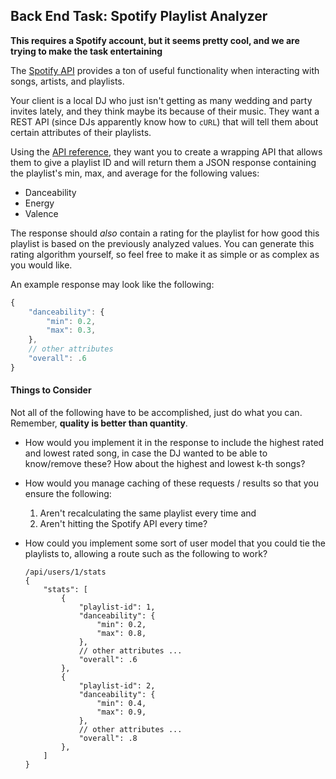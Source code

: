 ## Back End Task: Spotify Playlist Analyzer

**This requires a Spotify account, but it seems pretty cool, and we are trying to make the task entertaining**

The [Spotify API](https://developer.spotify.com/documentation/web-api/) provides a ton of useful functionality when interacting with songs, artists, and playlists.

Your client is a local DJ who just isn't getting as many wedding and party invites lately, and they think maybe its because of their music. They want a REST API (since DJs apparently know how to `cURL`) that will tell them about certain attributes of their playlists.

Using the [API reference](https://developer.spotify.com/documentation/web-api/reference/), they want you to create a wrapping API that allows them to give a playlist ID and will return them a JSON response containing the playlist's min, max, and average for the following values:

* Danceability
* Energy
* Valence

The response should *also* contain a rating for the playlist for how good this playlist is based on the previously analyzed values. You can generate this rating algorithm yourself, so feel free to make it as simple or as complex as you would like.

An example response may look like the following:

```javascript
{
    "danceability": {
        "min": 0.2,
        "max": 0.3,
    },
    // other attributes
    "overall": .6
}
```

#### Things to Consider

Not all of the following have to be accomplished, just do what you can. Remember, **quality is better than quantity**.

* How would you implement it in the response to include the highest rated and lowest rated song, in case the DJ wanted to be able to know/remove these? How about the highest and lowest k-th songs?
* How would you manage caching of these requests / results so that you ensure the following:
     1. Aren't recalculating the same playlist every time and 
     2. Aren't hitting the Spotify API every time?
* How could you implement some sort of user model that you could tie the playlists to, allowing a route such as the following to work?

    ```
    /api/users/1/stats
    {
        "stats": [
            {
                "playlist-id": 1,
                "danceability": {
                    "min": 0.2,
                    "max": 0.8,
                },
                // other attributes ...
                "overall": .6
            },
            {
                "playlist-id": 2,
                "danceability": {
                    "min": 0.4,
                    "max": 0.9,
                },
                // other attributes ...
                "overall": .8
            },
        ]
    }
    ```
